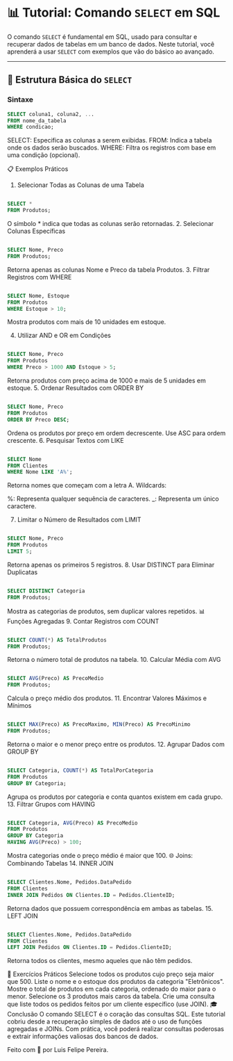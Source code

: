 # 📊 Tutorial: Comando `SELECT` em SQL

O comando `SELECT` é fundamental em SQL, usado para consultar e recuperar dados de tabelas em um banco de dados. Neste tutorial, você aprenderá a usar `SELECT` com exemplos que vão do básico ao avançado.

---

## 📝 Estrutura Básica do `SELECT`

### Sintaxe

```sql
SELECT coluna1, coluna2, ...
FROM nome_da_tabela
WHERE condicao;
```

SELECT: Especifica as colunas a serem exibidas.
FROM: Indica a tabela onde os dados serão buscados.
WHERE: Filtra os registros com base em uma condição (opcional).

📋 Exemplos Práticos
1. Selecionar Todas as Colunas de uma Tabela

```sql

SELECT * 
FROM Produtos;
```

O símbolo * indica que todas as colunas serão retornadas.
2. Selecionar Colunas Específicas
```sql

SELECT Nome, Preco 
FROM Produtos;
```

Retorna apenas as colunas Nome e Preco da tabela Produtos.
3. Filtrar Registros com WHERE

```sql

SELECT Nome, Estoque 
FROM Produtos
WHERE Estoque > 10;
```

Mostra produtos com mais de 10 unidades em estoque.

4. Utilizar AND e OR em Condições
```sql

SELECT Nome, Preco 
FROM Produtos
WHERE Preco > 1000 AND Estoque > 5;

```
Retorna produtos com preço acima de 1000 e mais de 5 unidades em estoque.
5. Ordenar Resultados com ORDER BY

```sql

SELECT Nome, Preco 
FROM Produtos
ORDER BY Preco DESC;
```

Ordena os produtos por preço em ordem decrescente. Use ASC para ordem crescente.
6. Pesquisar Textos com LIKE

```sql

SELECT Nome 
FROM Clientes
WHERE Nome LIKE 'A%';
```

Retorna nomes que começam com a letra A.
Wildcards:

%: Representa qualquer sequência de caracteres.
_: Representa um único caractere.

7. Limitar o Número de Resultados com LIMIT

```sql

SELECT Nome, Preco 
FROM Produtos
LIMIT 5;
```

Retorna apenas os primeiros 5 registros.
8. Usar DISTINCT para Eliminar Duplicatas

```sql

SELECT DISTINCT Categoria 
FROM Produtos;
```

Mostra as categorias de produtos, sem duplicar valores repetidos.
📊 Funções Agregadas
9. Contar Registros com COUNT

```sql

SELECT COUNT(*) AS TotalProdutos 
FROM Produtos;
```

Retorna o número total de produtos na tabela.
10. Calcular Média com AVG

```sql

SELECT AVG(Preco) AS PrecoMedio 
FROM Produtos;
```

Calcula o preço médio dos produtos.
11. Encontrar Valores Máximos e Mínimos

```sql

SELECT MAX(Preco) AS PrecoMaximo, MIN(Preco) AS PrecoMinimo 
FROM Produtos;
```

Retorna o maior e o menor preço entre os produtos.
12. Agrupar Dados com GROUP BY

```sql

SELECT Categoria, COUNT(*) AS TotalPorCategoria 
FROM Produtos
GROUP BY Categoria;
```

Agrupa os produtos por categoria e conta quantos existem em cada grupo.
13. Filtrar Grupos com HAVING

```sql

SELECT Categoria, AVG(Preco) AS PrecoMedio 
FROM Produtos
GROUP BY Categoria
HAVING AVG(Preco) > 100;
```

Mostra categorias onde o preço médio é maior que 100.
🌐 Joins: Combinando Tabelas
14. INNER JOIN

```sql

SELECT Clientes.Nome, Pedidos.DataPedido 
FROM Clientes
INNER JOIN Pedidos ON Clientes.ID = Pedidos.ClienteID;
```

Retorna dados que possuem correspondência em ambas as tabelas.
15. LEFT JOIN

```sql

SELECT Clientes.Nome, Pedidos.DataPedido 
FROM Clientes
LEFT JOIN Pedidos ON Clientes.ID = Pedidos.ClienteID;
```

Retorna todos os clientes, mesmo aqueles que não têm pedidos.

🚀 Exercícios Práticos
Selecione todos os produtos cujo preço seja maior que 500.
Liste o nome e o estoque dos produtos da categoria "Eletrônicos".
Mostre o total de produtos em cada categoria, ordenado do maior para o menor.
Selecione os 3 produtos mais caros da tabela.
Crie uma consulta que liste todos os pedidos feitos por um cliente específico (use JOIN).
🎓 Conclusão
O comando SELECT é o coração das consultas SQL. Este tutorial cobriu desde a recuperação simples de dados até o uso de funções agregadas e JOINs. Com prática, você poderá realizar consultas poderosas e extrair informações valiosas dos bancos de dados.

Feito com 💙 por Luis Felipe Pereira.
